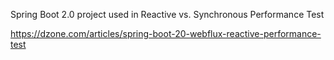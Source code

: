 Spring Boot 2.0 project used in 
Reactive vs. Synchronous Performance Test 

https://dzone.com/articles/spring-boot-20-webflux-reactive-performance-test
